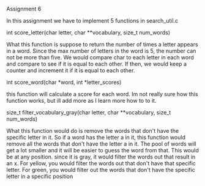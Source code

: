 Assignment 6

In this assignment we have to implement 5 functions in search_util.c

int score_letter(char letter, char **vocabulary, size_t num_words)

What this function is suppose to return the number of times a letter appears in a word. Since the max number of letters in the word is 5, the number can not be more than five. We would compare char to each letter in each word and compare to see if it is equal to each other. If then, we would keep a counter and increment it if it is equal to each other.

int score_word(char *word, int *letter_scores)

this function will calculate a score for each word. Im not really sure how this function works, but ill add more as I learn more how to to it.

size_t filter_vocabulary_gray(char letter, char **vocabulary, size_t num_words)

What this function would do is remove the words that don't have the specific letter in it. So if a word has the letter a in it, this function would remove all the words that don't have the letter a in it. The pool of words will get a lot smaller and it will be easier to guess the word from that. This would be at any position. since it is gray, it would filter the words out that result in an x. For yellow, you would filter the words out that don't have that specific letter. For green, you would filter out the words that don't have the specific letter in a specific position


